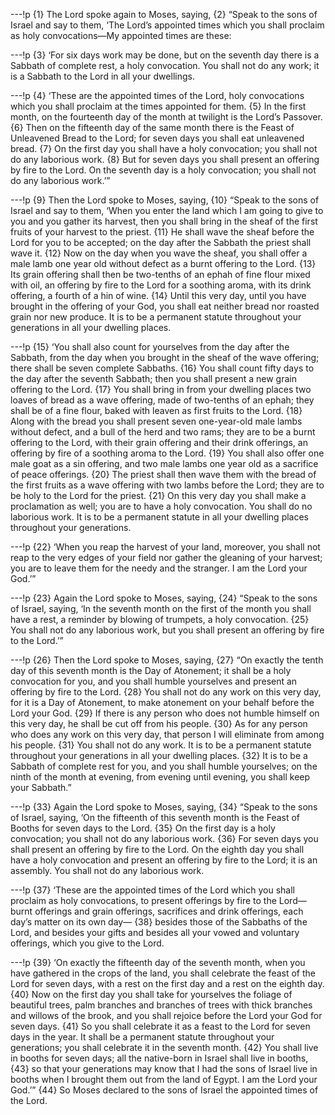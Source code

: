 ---!p
{1} The Lord spoke again to Moses, saying, {2} “Speak to the sons of Israel and say to them, ‘The Lord’s appointed times which you shall proclaim as holy convocations—My appointed times are these:

---!p
{3} ‘For six days work may be done, but on the seventh day there is a Sabbath of complete rest, a holy convocation. You shall not do any work; it is a Sabbath to the Lord in all your dwellings.

---!p
{4} ‘These are the appointed times of the Lord, holy convocations which you shall proclaim at the times appointed for them. {5} In the first month, on the fourteenth day of the month at twilight is the Lord’s Passover. {6} Then on the fifteenth day of the same month there is the Feast of Unleavened Bread to the Lord; for seven days you shall eat unleavened bread. {7} On the first day you shall have a holy convocation; you shall not do any laborious work. {8} But for seven days you shall present an offering by fire to the Lord. On the seventh day is a holy convocation; you shall not do any laborious work.’”

---!p
{9} Then the Lord spoke to Moses, saying, {10} “Speak to the sons of Israel and say to them, ‘When you enter the land which I am going to give to you and you gather its harvest, then you shall bring in the sheaf of the first fruits of your harvest to the priest. {11} He shall wave the sheaf before the Lord for you to be accepted; on the day after the Sabbath the priest shall wave it. {12} Now on the day when you wave the sheaf, you shall offer a male lamb one year old without defect as a burnt offering to the Lord. {13} Its grain offering shall then be two-tenths of an ephah of fine flour mixed with oil, an offering by fire to the Lord for a soothing aroma, with its drink offering, a fourth of a hin of wine. {14} Until this very day, until you have brought in the offering of your God, you shall eat neither bread nor roasted grain nor new produce. It is to be a permanent statute throughout your generations in all your dwelling places.

---!p
{15} ‘You shall also count for yourselves from the day after the Sabbath, from the day when you brought in the sheaf of the wave offering; there shall be seven complete Sabbaths. {16} You shall count fifty days to the day after the seventh Sabbath; then you shall present a new grain offering to the Lord. {17} You shall bring in from your dwelling places two loaves of bread as a wave offering, made of two-tenths of an ephah; they shall be of a fine flour, baked with leaven as first fruits to the Lord. {18} Along with the bread you shall present seven one-year-old male lambs without defect, and a bull of the herd and two rams; they are to be a burnt offering to the Lord, with their grain offering and their drink offerings, an offering by fire of a soothing aroma to the Lord. {19} You shall also offer one male goat as a sin offering, and two male lambs one year old as a sacrifice of peace offerings. {20} The priest shall then wave them with the bread of the first fruits as a wave offering with two lambs before the Lord; they are to be holy to the Lord for the priest. {21} On this very day you shall make a proclamation as well; you are to have a holy convocation. You shall do no laborious work. It is to be a permanent statute in all your dwelling places throughout your generations.

---!p
{22} ‘When you reap the harvest of your land, moreover, you shall not reap to the very edges of your field nor gather the gleaning of your harvest; you are to leave them for the needy and the stranger. I am the Lord your God.’”

---!p
{23} Again the Lord spoke to Moses, saying, {24} “Speak to the sons of Israel, saying, ‘In the seventh month on the first of the month you shall have a rest, a reminder by blowing of trumpets, a holy convocation. {25} You shall not do any laborious work, but you shall present an offering by fire to the Lord.’”

---!p
{26} Then the Lord spoke to Moses, saying, {27} “On exactly the tenth day of this seventh month is the Day of Atonement; it shall be a holy convocation for you, and you shall humble yourselves and present an offering by fire to the Lord. {28} You shall not do any work on this very day, for it is a Day of Atonement, to make atonement on your behalf before the Lord your God. {29} If there is any person who does not humble himself on this very day, he shall be cut off from his people. {30} As for any person who does any work on this very day, that person I will eliminate from among his people. {31} You shall not do any work. It is to be a permanent statute throughout your generations in all your dwelling places. {32} It is to be a Sabbath of complete rest for you, and you shall humble yourselves; on the ninth of the month at evening, from evening until evening, you shall keep your Sabbath.”

---!p
{33} Again the Lord spoke to Moses, saying, {34} “Speak to the sons of Israel, saying, ‘On the fifteenth of this seventh month is the Feast of Booths for seven days to the Lord. {35} On the first day is a holy convocation; you shall not do any laborious work. {36} For seven days you shall present an offering by fire to the Lord. On the eighth day you shall have a holy convocation and present an offering by fire to the Lord; it is an assembly. You shall not do any laborious work.

---!p
{37} ‘These are the appointed times of the Lord which you shall proclaim as holy convocations, to present offerings by fire to the Lord—burnt offerings and grain offerings, sacrifices and drink offerings, each day’s matter on its own day— {38} besides those of the Sabbaths of the Lord, and besides your gifts and besides all your vowed and voluntary offerings, which you give to the Lord.

---!p
{39} ‘On exactly the fifteenth day of the seventh month, when you have gathered in the crops of the land, you shall celebrate the feast of the Lord for seven days, with a rest on the first day and a rest on the eighth day. {40} Now on the first day you shall take for yourselves the foliage of beautiful trees, palm branches and branches of trees with thick branches and willows of the brook, and you shall rejoice before the Lord your God for seven days. {41} So you shall celebrate it as a feast to the Lord for seven days in the year. It shall be a permanent statute throughout your generations; you shall celebrate it in the seventh month. {42} You shall live in booths for seven days; all the native-born in Israel shall live in booths, {43} so that your generations may know that I had the sons of Israel live in booths when I brought them out from the land of Egypt. I am the Lord your God.’” {44} So Moses declared to the sons of Israel the appointed times of the Lord.
